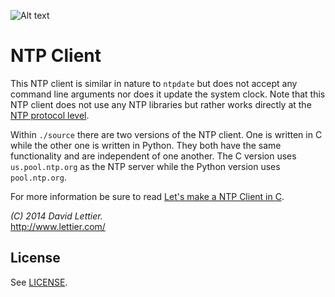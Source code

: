 ![Alt text](screenshot.jpg)

# NTP Client

This NTP client is similar in nature to `ntpdate` but does not accept any command line arguments
nor does it update the system clock. Note that this NTP client does not use any NTP libraries
but rather works directly at the [NTP protocol level](http://tools.ietf.org/html/rfc958).  

Within `./source` there are two versions of the NTP client. One is written in C while the other
one is written in Python. They both have the same functionality and are independent of one another.
The C version uses `us.pool.ntp.org` as the NTP server while the Python version uses `pool.ntp.org`.  

For more information be sure to read
[Let's make a NTP Client in C](https://lettier.github.io/posts/2016-04-26-lets-make-a-ntp-client-in-c.html).

_(C) 2014 David Lettier._  
http://www.lettier.com/

## License

See [LICENSE](LICENSE).
